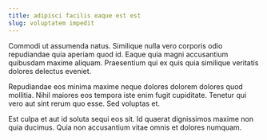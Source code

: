 ```yaml
---
title: adipisci facilis eaque est est
slug: voluptatem impedit
---
```


Commodi ut assumenda natus. Similique nulla vero corporis odio repudiandae quia aperiam quod id. Eaque quia magni accusantium quibusdam maxime aliquam. Praesentium qui ex quis quia similique veritatis dolores delectus eveniet.

Repudiandae eos minima maxime neque dolores dolorem dolores quod mollitia. Nihil maiores eos tempora iste enim fugit cupiditate. Tenetur qui vero aut sint rerum quo esse. Sed voluptas et.

Est culpa et aut id soluta sequi eos sit. Id quaerat dignissimos maxime non quia ducimus. Quia non accusantium vitae omnis et dolores numquam.
